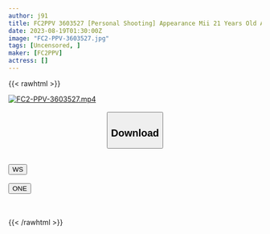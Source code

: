 ```yaml
---
author: j91
title: FC2PPV 3603527 [Personal Shooting] Appearance Mii 21 Years Old A Vocational School Student Who Came To Earn Pocket Money Is Licked With Plenty Of Anal And A Super Big Cock Is Inserted Into A Large Amount Of Raw Vaginal Cum Shot! !
date: 2023-08-19T01:30:00Z
image: "FC2-PPV-3603527.jpg"
tags: [Uncensored, ]
maker: [FC2PPV]
actress: []
---
```



{{< rawhtml >}}

<div class="video" data-videoid="am5p0jq3ji83">
    <a href="javascript:;">
        <img src="https://my.j91.asia/posts/FC2-PPV-3603527/FC2-PPV-3603527.jpg" width="WIDTH" height="HEIGHT" alt="FC2-PPV-3603527.mp4" loading="lazy">
    </a>
</div>

<script type="text/javascript" src="https://j91.asia/asset/on-demand-ws.js"></script>

<br>
  <link rel="stylesheet" href="https://j91.asia/asset/bs5.css">
  
  <center>
  <button class="btn btn-primary" type="button" data-bs-toggle="collapse" data-bs-target=".multi-collapse" aria-expanded="false" aria-controls="multiCollapseExample1 multiCollapseExample2"><h2>Download</h2></button></center>
</p>
<div class="row">
  <div class="col">
    <div class="collapse multi-collapse" id="multiCollapseExample1">
      <div class="card card-body">
	      	      <br>
<div class="buttons">  
<a href="https://wolfstream.tv/v/am5p0jq3ji83"><button class="btn-hover color-3"><i class="fa fa-download"></i> WS</button></a></div>
    </div>
  </div>
</div>
  <div class="col">
    <div class="collapse multi-collapse" id="multiCollapseExample2">
      <div class="card card-body">
	      <br>
<div class="buttons">
    <a href="https://oneupload.to/mtecrmjl38zt"><button class="btn-hover color-9"><i class="fa fa-download"></i> ONE</button></a></div>
<br><br>
      </div>
    </div>
  </div>
</div>

{{< /rawhtml >}}
